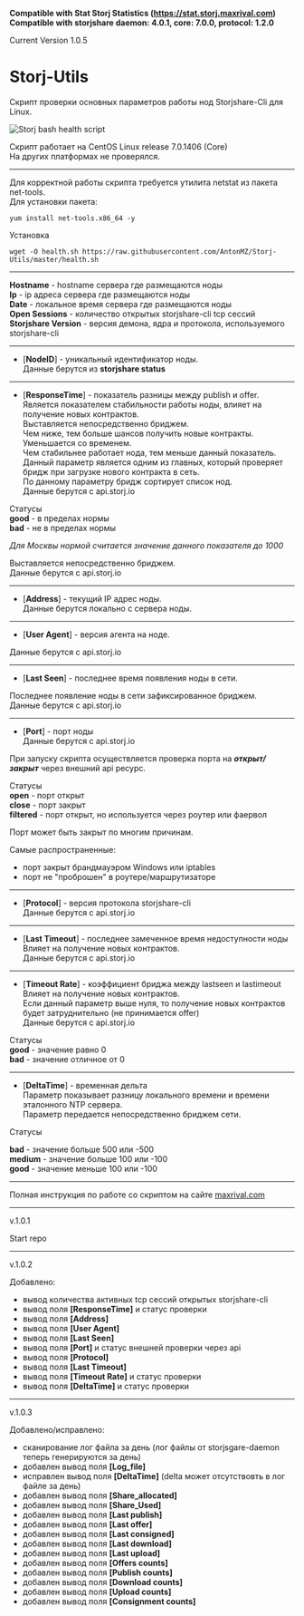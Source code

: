 **Compatible with Stat Storj Statistics (https://stat.storj.maxrival.com)**
**Compatible with storjshare daemon: 4.0.1, core: 7.0.0, protocol: 1.2.0**


Current Version 1.0.5

# Storj-Utils

Скрипт проверки основных параметров работы нод Storjshare-Cli для Linux.<br/>

![Storj bash health script](http://maxrival.com/content/images/2017/05/storj-bash-healt-script-v1.0.2.png)

Скрипт работает на CentOS Linux release 7.0.1406 (Core)<br/>
На других платформах не проверялся.
<hr>

Для корректной работы скрипта требуется утилита netstat из пакета net-tools.<br/>
Для установки пакета:

```
yum install net-tools.x86_64 -y
```

Установка

```
wget -O health.sh https://raw.githubusercontent.com/AntonMZ/Storj-Utils/master/health.sh
```
<hr>

**Hostname** - hostname сервера где размещаются ноды<br/>
**Ip** - ip адреса сервера где размещаются ноды<br/>
**Date** - локальное время сервера где размещаются ноды<br/>
**Open Sessions** - количество открытых storjshare-cli tcp сессий<br/>
**Storjshare Version** - версия демона, ядра и протокола, используемого storjshare-cli

<hr>

- [**NodeID**] - уникальный идентификатор ноды.<br/>
Данные берутся из **storjshare status**

<hr>

- [**ResponseTime**] - показатель разницы между publish и offer.<br/>
Является показателем стабильности работы ноды, влияет на получение новых контрактов.<br/>
Выставляется непосредственно бриджем.<br/>
Чем ниже, тем больше шансов получить новые контракты.<br/>
Уменьшается со временем.<br/>
Чем стабильнее работает нода, тем меньше данный показатель.<br/>
Данный параметр является одним из главных, который проверяет бридж при загрузке нового контракта в сеть.<br/>
По данному параметру бридж сортирует список нод.<br/>
Данные берутся с api.storj.io

 Cтатусы<br/>
 **good** - в пределах нормы<br/>
 **bad** - не в пределах нормы

 *Для Москвы нормой считается значение данного показателя до 1000*<br/>

 Выставляется непосредственно бриджем.<br/>
 Данные берутся с api.storj.io

<hr>

- [**Address**] - текущий IP адрес ноды.<br/>
Данные берутся локально с сервера ноды.<br/>

<hr>

- [**User Agent**] - версия агента на ноде.<br/>

 Данные берутся с api.storj.io<br/>

<hr>

- [**Last Seen**] - последнее время появления ноды в сети.

 Последнее появление ноды в сети зафиксированное бриджем.<br/>
Данные берутся с api.storj.io<br/>

<hr>

- [**Port**] - порт ноды<br/>
Данные берутся с api.storj.io<br/>

 При запуску скрипта осуществляется проверка порта на ***открыт/закрыт*** через внешний api ресурс.

 Cтатусы<br/>
 **open** - порт открыт<br/>
 **close** - порт закрыт<br/>
 **filtered** - порт открыт, но используется через роутер или фаервол

 Порт может быть закрыт по многим причинам.

 Самые распространенные:

 * порт закрыт брандмауэром Windows или iptables
 * порт не "проброшен" в роутере/маршрутизаторе

<hr>

- [**Protocol**] - версия протокола storjshare-cli<br/>
Данные берутся с api.storj.io<br/>

<hr>

- [**Last Timeout**] - последнее замеченное время недоступности ноды<br/>
Влияет на получение новых контрактов.<br/>
Данные берутся с api.storj.io

<hr>

- [**Timeout Rate**] - коэффициент бриджа между lastseen и lastimeout<br/>
Влияет на получение новых контрактов.<br/>
Если данный параметр выше нуля, то получение новых контрактов будет затруднительно (не принимается offer)<br/>
Данные берутся с api.storj.io

 Cтатусы<br/>
 **good** - значение равно 0<br/>
 **bad** - значение отличное от 0

<hr>

- [**DeltaTime**] - временная дельта<br/>
Параметр показывает разницу локального времени и времени эталонного NTP сервера.<br/>
Параметр передается непосредственно бриджем сети.<br/>

 Cтатусы<br/>

 **bad** - значение больше 500 или -500<br/>
 **medium** - значение больше 100 или -100<br/>
 **good** - значение меньше 100 или -100


<hr>
Полная инструкция по работе со скриптом на сайте <a href="http://maxrival.com/ispolzovaniie-health-skripta-dlia-provierki-storj-nod/" target="_blank">maxrival.com</a>




<hr>
v.1.0.1

Start repo
<hr>
v.1.0.2

Добавлено:

- вывод количества активных tcp сессий открытых storjshare-cli
- вывод поля **[ResponseTime]** и статус проверки
- вывод поля **[Address]**
- вывод поля **[User Agent]**
- вывод поля **[Last Seen]**
- вывод поля **[Port]** и статус внешней проверки через api
- вывод поля **[Protocol]**
- вывод поля **[Last Timeout]**
- вывод поля **[Timeout Rate]** и статус проверки
- вывод поля **[DeltaTime]** и статус проверки
<hr>

v.1.0.3

Добавлено/исправлено:

- сканирование лог файла за день (лог файлы от storjsgare-daemon теперь генерируются за день)
- добавлен вывод поля **[Log_file]**
- исправлен вывод поля **[DeltaTime]** (delta может отсутствовть в лог файле за день)
- добавлен вывод поля **[Share_allocated]**
- добавлен вывод поля **[Share_Used]**
- добавлен вывод поля **[Last publish]**
- добавлен вывод поля **[Last offer]**
- добавлен вывод поля **[Last consigned]**
- добавлен вывод поля **[Last download]**
- добавлен вывод поля **[Last upload]**
- добавлен вывод поля **[Offers counts]**
- добавлен вывод поля **[Publish counts]**
- добавлен вывод поля **[Download counts]**
- добавлен вывод поля **[Upload counts]**
- добавлен вывод поля **[Consignment counts]**
